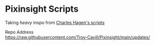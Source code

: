 # Pixinsight Scripts

Taking *heavy* inspo from [Charles Hagen's scripts](https://github.com/charleshagen/pixinsight)

Repo Address<br>
https://raw.githubusercontent.com/Troy-Cavill/Pixinsight/main/updates/